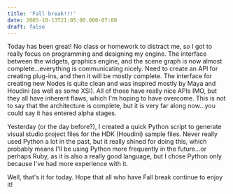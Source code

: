 ```yaml
---
title: 'Fall break!!!'
date: 2005-10-13T21:05:00.000-07:00
draft: false
---
```


Today has been great! No class or homework to distract me, so I got to really focus on programming and designing my engine. The interface between the widgets, graphics engine, and the scene graph is now almost complete...everything is communicating nicely. Need to create an API for creating plug-ins, and then it will be mostly complete. The interface for creating new Nodes is quite clean and was inspired mostly by Maya and Houdini (as well as some XSI). All of those have really nice APIs IMO, but they all have inherent flaws, which I'm hoping to have overcome. This is not to say that the architecture is complete, but it is very far along now...you could say it has entered alpha stages.

Yesterday (or the day before?), I created a quick Python script to generate visual studio project files for the HDK (Houdini) sample files. Never really used Python a lot in the past, but it really shined for doing this, which probably means I'll be using Python more frequently in the future...or perhaps Ruby, as it is also a really good language, but I chose Python only because I've had more experience with it.

Well, that's it for today. Hope that all who have Fall break continue to enjoy it!
